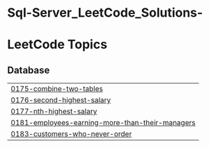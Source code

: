 # Sql-Server_LeetCode_Solutions-
<!---LeetCode Topics Start-->
# LeetCode Topics
## Database
|  |
| ------- |
| [0175-combine-two-tables](https://github.com/fcimahmoud/Sql-Server_LeetCode_Solutions/tree/master/0175-combine-two-tables) |
| [0176-second-highest-salary](https://github.com/fcimahmoud/Sql-Server_LeetCode_Solutions/tree/master/0176-second-highest-salary) |
| [0177-nth-highest-salary](https://github.com/fcimahmoud/Sql-Server_LeetCode_Solutions/tree/master/0177-nth-highest-salary) |
| [0181-employees-earning-more-than-their-managers](https://github.com/fcimahmoud/Sql-Server_LeetCode_Solutions/tree/master/0181-employees-earning-more-than-their-managers) |
| [0183-customers-who-never-order](https://github.com/fcimahmoud/Sql-Server_LeetCode_Solutions/tree/master/0183-customers-who-never-order) |
<!---LeetCode Topics End-->